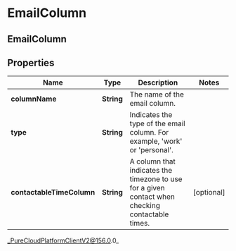 # EmailColumn

## EmailColumn

## Properties

|Name | Type | Description | Notes|
|------------ | ------------- | ------------- | -------------|
| **columnName** | **String** | The name of the email column. | |
| **type** | **String** | Indicates the type of the email column. For example, &#39;work&#39; or &#39;personal&#39;. | |
| **contactableTimeColumn** | **String** | A column that indicates the timezone to use for a given contact when checking contactable times. | [optional] |



_PureCloudPlatformClientV2@156.0.0_
